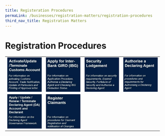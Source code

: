 ```yaml
---
title: Registeration Procedures
permaLink: /businesses/registration-matters/registration-procedures
third_nav_title: Registration Matters
---
```


# Registration Procedures

|   |   |   |   |
|---|---|---|---|
|[ ![](/images/R1.jpg)](/businesses/registration-matters/registration-procedures/activate-customs-account)  |[ ![](/images/R2.jpg)](/businesses/registration-matters/registration-procedures/apply-for-inter-bank-giro) |[ ![](/images/R3.jpg)](/businesses/security-lodgement)    |[ ![](/images/R4.jpg)](/businesses/authorise-a-declaring-agent)
|[ ![](/images/R5.jpg)](/businesses/registration-matters/apply-update-renew-terminate-declaring-agent(da)-account-and-declarant)  |[![](/images/R6.jpg)](/businesses/register-claimants)  |   |   |
